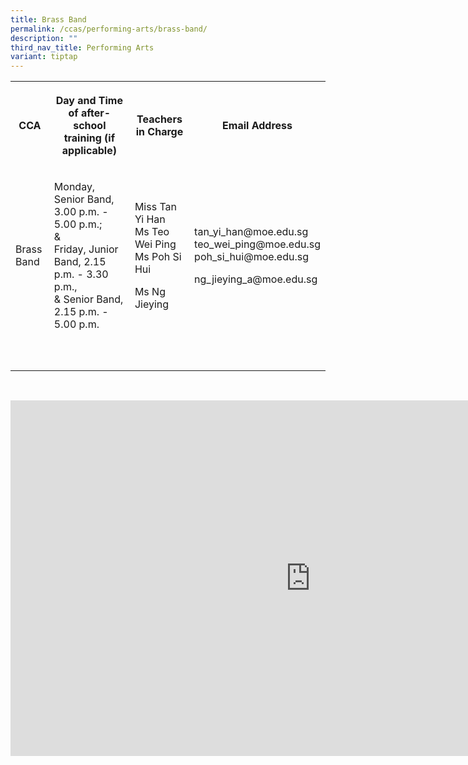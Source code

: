 ```yaml
---
title: Brass Band
permalink: /ccas/performing-arts/brass-band/
description: ""
third_nav_title: Performing Arts
variant: tiptap
---
```

<table style="minWidth: 100px">
<colgroup>
<col>
<col>
<col>
<col>
</colgroup>
<tbody>
<tr>
<th rowspan="1" colspan="1">
<p>CCA</p>
</th>
<th rowspan="1" colspan="1">
<p>Day and Time of after-school training (if applicable)</p>
</th>
<th rowspan="1" colspan="1">
<p>Teachers in Charge</p>
</th>
<th rowspan="1" colspan="1">
<p>Email Address</p>
</th>
</tr>
<tr>
<td rowspan="1" colspan="1">
<p>Brass Band</p>
</td>
<td rowspan="1" colspan="1">
<p>Monday, Senior Band, 3.00 p.m. - 5.00 p.m.;
<br>&amp;
<br>Friday, Junior Band, 2.15 p.m. - 3.30 p.m.,
<br>&amp; Senior Band, 2.15 p.m. - 5.00 p.m.</p>
</td>
<td rowspan="1" colspan="1">
<p>Miss Tan Yi Han
<br>Ms Teo Wei Ping
<br>Ms Poh Si Hui</p>
<p>Ms Ng Jieying</p>
</td>
<td rowspan="1" colspan="1">
<p>tan_yi_han@moe.edu.sg
<br>teo_wei_ping@moe.edu.sg
<br>poh_si_hui@moe.edu.sg</p>
<p>ng_jieying_a@moe.edu.sg</p>
</td>
</tr>
<tr>
<td rowspan="1" colspan="1">
<p></p>
</td>
<td rowspan="1" colspan="1">
<p></p>
</td>
<td rowspan="1" colspan="1">
<p></p>
</td>
<td rowspan="1" colspan="1">
<p></p>
</td>
</tr>
<tr>
<td rowspan="1" colspan="1">
<p></p>
</td>
<td rowspan="1" colspan="1">
<p></p>
</td>
<td rowspan="1" colspan="1">
<p></p>
</td>
<td rowspan="1" colspan="1">
<p></p>
</td>
</tr>
</tbody>
</table>
<p>
<br>
</p>
<div class="iframe-wrapper">
<iframe height="569" width="960" allowfullscreen="true" frameborder="0" src="https://docs.google.com/presentation/d/e/2PACX-1vQXxOtn8XzS5hUAnu72sRRxxW2aj0L5UR0KER5X2RPVINUwU4JIRNs1KlQ-Cfl2eMNm7VnJlPDw58ae/embed?start=false&amp;loop=false&amp;delayms=3000"></iframe>
</div>
<p></p>